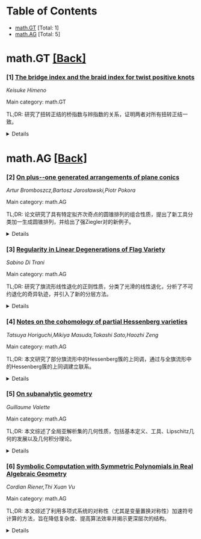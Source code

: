 <div id=toc></div>

# Table of Contents

- [math.GT](#math.GT) [Total: 1]
- [math.AG](#math.AG) [Total: 5]


<div id='math.GT'></div>

# math.GT [[Back]](#toc)

### [1] [The bridge index and the braid index for twist positive knots](https://arxiv.org/abs/2507.23252)
*Keisuke Himeno*

Main category: math.GT

TL;DR: 研究了扭转正结的桥指数与辫指数的关系，证明两者对所有扭转正结一致。


<details>
  <summary>Details</summary>
Motivation: 受Krishna和Morton猜想的启发，通过结Floer扭序研究桥指数与辫指数的关系。

Method: 利用结Floer扭序分析扭转正结的性质。

Result: 桥指数与辫指数对所有扭转正结相同。

Conclusion: 扭转正结的桥指数与辫指数一致，验证了猜想。

Abstract: In this paper, we study the relationship between the bridge index and the
braid index for twist positive knots. A knot is said to be twist positive if it
admits a positive braid representative that contains at least one full twist.
Motivated by a conjecture of Krishna and Morton, we investigate this
relationship via the knot Floer torsion order. As a consequence, we show that
the bridge index and the braid index coincide for all twist positive knots.

</details>


<div id='math.AG'></div>

# math.AG [[Back]](#toc)

### [2] [On plus--one generated arrangements of plane conics](https://arxiv.org/abs/2507.23024)
*Artur Bromboszcz,Bartosz Jarosławski,Piotr Pokora*

Main category: math.AG

TL;DR: 论文研究了具有特定拟齐次奇点的圆锥排列的组合性质，提出了新工具分类加一生成圆锥排列，并给出了强Ziegler对的新例子。


<details>
  <summary>Details</summary>
Motivation: 探索圆锥排列在复射影平面中的组合性质，特别是具有拟齐次奇点的情况。

Method: 引入新工具分类加一生成的圆锥排列，并基于节点和切节点的结果进行分类。

Result: 提出了加一生成圆锥排列的分类结果，并展示了具有相同强组合但不同推导模块的强Ziegler对的新例子。

Conclusion: 研究为圆锥排列的组合性质提供了新工具和分类结果，扩展了对强Ziegler对的理解。

Abstract: In this paper, we examine the combinatorial properties of conic arrangements
in the complex projective plane that possess certain quasi--homogeneous
singularities. First, we introduce a new tool that enables us to characterize
the property of being plus--one generated within the class of conic
arrangements with some naturally chosen quasi--homogeneous singularities. Next,
we present a classification result on plus--one generated conic arrangements
admitting only nodes and tacnodes as singularities. Building on results
regarding conic arrangements with nodes and tacnodes, we present new examples
of strong Ziegler pairs of conic-line arrangements -- that is, arrangements
having the same strong combinatorics but distinct derivation modules.

</details>


### [3] [Regularity in Linear Degenerations of Flag Variety](https://arxiv.org/abs/2507.23055)
*Sabino Di Trani*

Main category: math.AG

TL;DR: 研究了旗流形线性退化的正则性质，分类了光滑的线性退化，分析了不可约退化的奇异轨迹，并引入了新的分层方法。


<details>
  <summary>Details</summary>
Motivation: 探索旗流形线性退化的几何性质，特别是光滑性和奇异性的分类与估计。

Method: 分类光滑线性退化，研究不可约退化的奇异轨迹，引入新的分层并识别平坦退化。

Result: 证明了不可约线性退化是正规簇，并提供了奇异轨迹维度的估计。

Conclusion: 通过分层和分类，揭示了线性退化的几何结构，为后续研究提供了基础。

Abstract: In this article we investigate the regularity properties of linear
degenerations of flag varieties. We classify the linear degenerations of
(partial) flag varieties that are smooth. Furthermore, we study the singular
locus of irreducible degenerations and provide estimates for its dimension. We
also introduce a new stratification of the total space of representations.
Within each stratum, we identify the loci corresponding to flat and flat
irreducible degenerations. As a consequence of our results, we show that
irreducible linear degenerations are normal varieties.

</details>


### [4] [Notes on the cohomology of partial Hessenberg varieties](https://arxiv.org/abs/2507.23259)
*Tatsuya Horiguchi,Mikiya Masuda,Takashi Sato,Haozhi Zeng*

Main category: math.AG

TL;DR: 本文研究了部分旗流形中的Hessenberg簇的上同调，通过与全旗流形中的Hessenberg簇的上同调建立联系。


<details>
  <summary>Details</summary>
Motivation: Hessenberg簇是一类重要的子簇，包含Springer纤维、Peterson簇等，近年来与超平面排列和图论中的Stanley-Stembridge猜想有意外联系。研究其部分旗流形中的上同调有助于进一步理解其性质。

Method: 通过将部分旗流形中的Hessenberg簇与全旗流形中的Hessenberg簇的上同调联系起来进行研究。

Result: 建立了部分旗流形中Hessenberg簇与全旗流形中Hessenberg簇上同调之间的关系。

Conclusion: 研究揭示了部分旗流形中Hessenberg簇的上同调性质，为进一步探索其与其他数学结构的联系提供了基础。

Abstract: Hessenberg varieties are a family of subvarieties of full flag varieties.
This family contains well-known varieties such as Springer fibers, Peterson
varieties, and permutohedral varieties. It was introduced by De
Mari-Procesi-Shayman in 1992 and has been actively studied in this decade. In
particular, unexpected relations to hyperplane arrangements and the
Stanley-Stembridge conjecture in graph theory have been discovered. Hessenberg
varieties can be defined in partial flag varieties. In this paper, we study
their cohomology by relating them to the cohomology of Hessenberg varieties in
the full flag varieties.

</details>


### [5] [On subanalytic geometry](https://arxiv.org/abs/2507.23622)
*Guillaume Valette*

Main category: math.AG

TL;DR: 本文综述了全局亚解析集的几何性质，包括基本定义、工具、Lipschitz几何的发展以及几何积分理论。


<details>
  <summary>Details</summary>
Motivation: 探讨全局亚解析集的几何特性，为相关领域提供理论基础和工具。

Method: 通过定义、基本定理（如Gabrielov补集定理）、工具（如曲线选择引理）和Lipschitz几何的进展（如度量三角剖分）展开研究。

Result: 证明了度量三角剖分的存在性、定义双Lipschitz平凡性等，并研究了亚解析集的几何积分理论。

Conclusion: 全局亚解析集的几何性质丰富且具有广泛的应用潜力，特别是在Lipschitz几何和积分理论中。

Abstract: These notes constitute a survey on the geometric properties of globally
subanalytic sets. We start with their definition and some fundamental results
such as Gabrielov's Complement Theorem or existence of cell decompositions. We
then give the main basic tools of subanalytic geometry, such as Curve Selection
Lemma, Lojasiewicz's inequalities, existence of tubular neighborhood, Tamm's
theorem (definability of regular points), or existence of regular
stratifications (Whitney or Verdier). We then present the developments of
Lipschitz geometry obtained by various authors during the four last decades,
giving a proof of existence of metric triangulations, introduced by the author
of these notes, definable bi-Lipschitz triviality, Lipschitz conic structure,
as well as invariance of the link under definable bi-Lipschitz mappings. The
last chapter is devoted to geometric integration theory, studying the Hausdorff
measure of globally subanalytic sets, integrals of subanalytic functions, as
well as the density of subanalytic sets (the Lelong number) and Stokes'
formula.

</details>


### [6] [Symbolic Computation with Symmetric Polynomials in Real Algebraic Geometry](https://arxiv.org/abs/2507.23728)
*Cordian Riener,Thi Xuan Vu*

Main category: math.AG

TL;DR: 本文综述了利用多项式系统的对称性（尤其是变量置换对称性）加速符号计算的方法，旨在降低复杂度、提高算法效率并揭示更深层次的结构。


<details>
  <summary>Details</summary>
Motivation: 对称性在多项式符号计算中具有重要作用，能够显著提升计算效率和揭示结构特性。

Method: 重点关注变量置换对称性，并综述了相关的基础方法和最新进展。

Result: 通过利用对称性，可以显著降低计算复杂度并提升算法效率。

Conclusion: 对称性为多项式系统的符号计算提供了高效且结构化的解决方案。

Abstract: Symmetry plays a central role in accelerating symbolic computation involving
polynomials. This chapter surveys recent developments and foundational methods
that leverage the inherent symmetries of polynomial systems to reduce
complexity, improve algorithmic efficiency, and reveal deeper structural
insights. The main focus is on symmetry by the permutation of variables.

</details>
